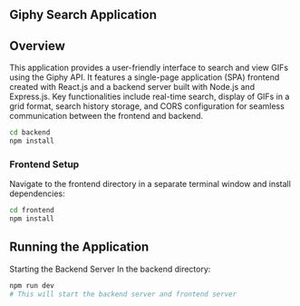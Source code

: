 ## Giphy Search Application
## Overview
This application provides a user-friendly interface to search and view GIFs using the Giphy API. It features a single-page application (SPA) frontend created with React.js and a backend server built with Node.js and Express.js. Key functionalities include real-time search, display of GIFs in a grid format, search history storage, and CORS configuration for seamless communication between the frontend and backend.



```bash
cd backend
npm install
```

### Frontend Setup

Navigate to the frontend directory in a separate terminal window and install dependencies:

```bash
cd frontend
npm install
```

## Running the Application
Starting the Backend Server
In the backend directory:

```bash
npm run dev
# This will start the backend server and frontend server
```
